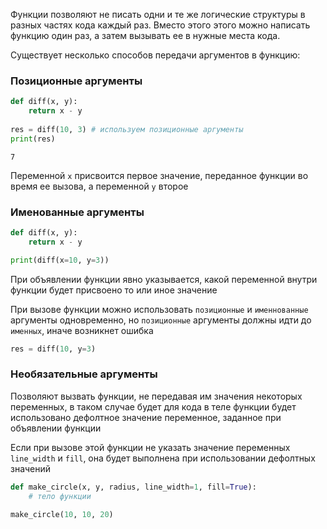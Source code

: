 Функции позволяют не писать одни и те же логические структуры в разных частях кода каждый раз. Вместо этого этого можно написать функцию один раз, а затем вызывать ее в нужные места кода.

Существует несколько способов передачи аргументов в функцию:
### Позиционные аргументы
```python
def diff(x, y): 
	return x - y 
	
res = diff(10, 3) # используем позиционные аргументы 
print(res)
```
```
7
```
Переменной `x` присвоится первое значение, переданное функции во время ее вызова, а переменной `y` второе
### Именованные аргументы
```python
def diff(x, y):
	return x - y

print(diff(x=10, y=3))
```
При объявлении функции явно указывается, какой переменной внутри функции будет присвоено то или иное значение

При вызове функции можно использовать `позиционные` и `именнованные` аргументы одновременно, но `позиционные` аргументы должны идти до `именных`, иначе возникнет ошибка
```python
res = diff(10, y=3)
```

### Необязательные аргументы
Позволяют вызвать функции, не передавая им значения некоторых переменных, в таком случае будет для кода в теле функции будет использовано дефолтное значение переменное, заданное при объявлении функции

Если при вызове этой функции не указать значение переменных `line_width` и `fill`, она будет выполнена при использовании дефолтных значений
```python
def make_circle(x, y, radius, line_width=1, fill=True):
	# тело функции

make_circle(10, 10, 20)
```
